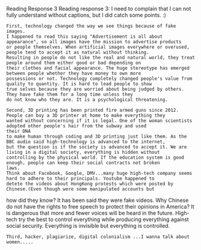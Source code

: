 Reading Response 3
Reading response 3:
	I need to complain that I can not fully understand without captions, but I did catch some points. :)
	
	First, technology changed the way we see things because of fake images. 
	I happened to read this saying "Advertisement is all about appearance", so all images have the mission to advertise products
	or people themselves. When artificial images everywhere or overused, people tend to accept it as natural without thinking.
	Resulting in people do not like the real and natural world, they treat people around them either good or bad depending on 
	their clothes and facial appearance. The huge stereotype has emerged between people whether they have money to own more
	possessions or not. Technology completely changed people's value from quality to quantity. It is hard to lead people to show
	true selves because they are worried about being judged by others. They have fake them for a long time unless they
	do not know who they are. It is a psychological threatening. 
	
	Second, 3D printing has been printed fire armed guns since 2012. People can buy a 3D printer at home to make everything they 
	wanted without concerning if it is legal. One of the woman scientists adopted other people's hair from the subway and used 
	their DNA 
	to make human through coding and 3D printing just like them. As the BBC audio said high-technology is advanced to the internet, 
	but the question is if the society is advanced to accept it. We are living in a digital society, everything is hidden without
	controlling by the physical world. If the education system is good enough, people can keep their social contracts not broken 
	laws.
	Think about Facebook, Google, DMV...many huge high-tech company seems hard to adhere to their principals. Youtube happened to 
	detete the videos about HongKong protests which were posted by Chinese.(Even though were some manipulated accounts but
  how did they know? It has been said they were fake videos. 
	Why Chinese do not have the rights to free speech to protect their opinions in America? It is dangerous that more and fewer 
	voices will be heard in the future. High-tech try the best to control everything while producing everything against social security. Everything is invisible but everything is controlled.
	
	Third, hacker, plagiarize, digital colonialism ...I wanna talk about women.....
